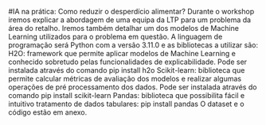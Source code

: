 #IA na prática: Como reduzir o desperdício alimentar?
Durante o workshop iremos explicar a abordagem de uma equipa da LTP para um problema da área do retalho. Iremos também detalhar um dos modelos de Machine Learning utilizados para o problema em questão. A linguagem de programação será Python com a versão 3.11.0 e as bibliotecas a utilizar são:
H2O: framework que permite aplicar modelos de Machine Learning e conhecido sobretudo pelas funcionalidades de explicabilidade. Pode ser instalada através do comando pip install h2o
Scikit-learn: biblioteca que permite calcular métricas de avaliação dos modelos e realizar algumas operações de pré processamento dos dados. Pode ser instalada através do comando pip install scikit-learn
Pandas: biblioteca que possibilita fácil e intuitivo tratamento de dados tabulares: pip install pandas
O dataset e o código estão em anexo.
